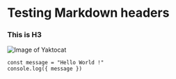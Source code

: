 # Testing Markdown headers
### This is H3

![Image of Yaktocat](https://octodex.github.com/images/yaktocat.png)

```
const message = "Hello World !"
console.log({ message })
```
